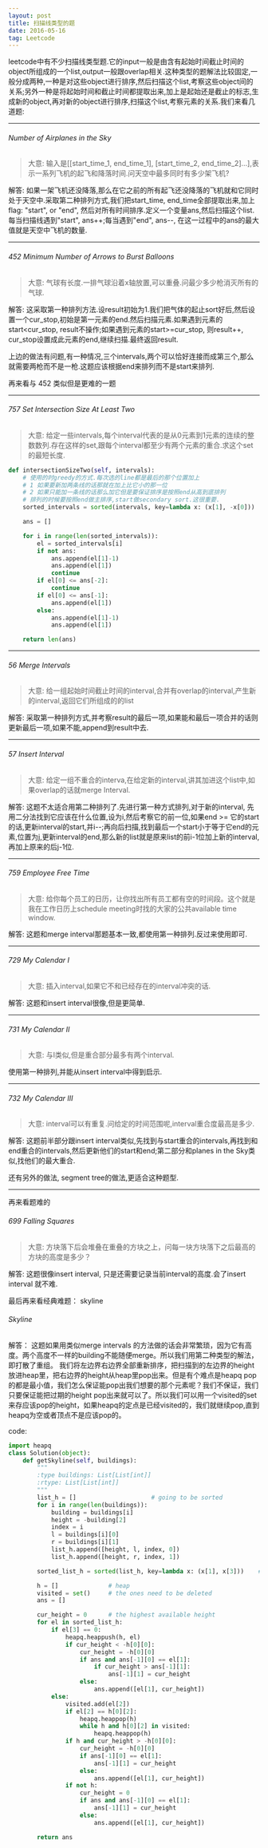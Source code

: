 ```yaml
---
layout: post
title: 扫描线类型的题
date: 2016-05-16
tag: Leetcode
---
```


leetcode中有不少扫描线类型题.它的input一般是由含有起始时间截止时间的object所组成的一个list,output一般跟overlap相关.这种类型的题解法比较固定,一般分成两种,一种是对这些object进行排序,然后扫描这个list,考察这些object间的关系;另外一种是将起始时间和截止时间都提取出来,加上是起始还是截止的标志,生成新的object,再对新的object进行排序,扫描这个list,考察元素的关系.我们来看几道题:

---
###### Number of Airplanes in the Sky

> 大意: 输入是[[start_time_1, end_time_1], [start_time_2, end_time_2]...],表示一系列飞机的起飞和降落时间.问天空中最多同时有多少架飞机?

解答: 如果一架飞机还没降落,那么在它之前的所有起飞还没降落的飞机就和它同时处于天空中.采取第二种排列方式,我们把start_time, end_time全部提取出来,加上flag: "start", or "end", 然后对所有时间排序.定义一个变量ans,然后扫描这个list.每当扫描线遇到"start", ans++;每当遇到"end", ans--, 在这一过程中的ans的最大值就是天空中飞机的数量.

---
###### 452 Minimum Number of Arrows to Burst Balloons

> 大意: 气球有长度.一排气球沿着x轴放置,可以重叠.问最少多少枪消灭所有的气球.

解答: 这采取第一种排列方法.设result初始为1.我们把气体的起止sort好后,然后设置一个cur_stop,初始是第一元素的end.然后扫描元素.如果遇到元素的start<cur_stop, result不操作;如果遇到元素的start>=cur_stop, 则result++, cur_stop设置成此元素的end,继续扫描.最终返回result.

上边的做法有问题,有一种情况,三个intervals,两个可以恰好连接而成第三个,那么就需要两枪而不是一枪.这题应该根据end来排列而不是start来排列.

再来看与 452 类似但是更难的一题

---
###### 757 Set Intersection Size At Least Two

> 大意: 给定一些intervals,每个interval代表的是从0元素到1元素的连续的整数数列.存在这样的set,跟每个interval都至少有两个元素的重合.求这个set的最短长度.

```python
def intersectionSizeTwo(self, intervals):
    # 使用的时greedy的方式.每次选的line都是最后的那个位置加上
    # 1 如果要新加两条线的话那就在加上比它小的那一位
    # 2 如果只能加一条线的话那么加它但是要保证排序是按照end从高到底排列
    # 排列的时候要按照end做主排序,start做secondary sort.这很重要.
    sorted_intervals = sorted(intervals, key=lambda x: (x[1], -x[0]))

    ans = []

    for i in range(len(sorted_intervals)):
        el = sorted_intervals[i]
        if not ans:
            ans.append(el[1]-1)
            ans.append(el[1])
            continue
        if el[0] <= ans[-2]:
            continue
        if el[0] <= ans[-1]:
            ans.append(el[1])
        else:
            ans.append(el[1]-1)
            ans.append(el[1])

    return len(ans)
```

---
###### 56 Merge Intervals

> 大意: 给一组起始时间截止时间的interval,合并有overlap的interval,产生新的interval,返回它们所组成的的list

解答: 采取第一种排列方式,并考察result的最后一项,如果能和最后一项合并的话则更新最后一项,如果不能,append到result中去.

---
###### 57 Insert Interval

> 大意: 给定一组不重合的interva,在给定新的interval,讲其加进这个list中,如果overlap的话就merge Interval.

解答: 这题不太适合用第二种排列了.先进行第一种方式排列,对于新的interval, 先用二分法找到它应该在什么位置,设为i,然后考察它的前一位,如果end >= 它的start的话,更新interval的start,并i--;再向后扫描,找到最后一个start小于等于它end的元素,位置为j,更新interval的end,那么新的list就是原来list的前i-1位加上新的interval,再加上原来的后j-1位.

---
###### 759 Employee Free Time

> 大意: 给你每个员工的日历，让你找出所有员工都有空的时间段。这个就是我在工作日历上schedule meeting时找的大家的公共available time window.

解答: 这题和merge interval那题基本一致,都使用第一种排列.反过来使用即可.

---
###### 729 My Calendar I

> 大意: 插入interval,如果它不和已经存在的interval冲突的话.

解答: 这题和insert interval很像,但是更简单.

---
###### 731 My Calendar II

> 大意: 与I类似,但是重合部分最多有两个interval.

使用第一种排列,并能从insert interval中得到启示.

---
###### 732 My Calendar III

> 大意: interval可以有重复.问给定的时间范围呢,interval重合度最高是多少.

解答: 这题前半部分跟insert interval类似,先找到与start重合的intervals,再找到和end重合的intervals,然后更新他们的start和end;第二部分和planes in the Sky类似,找他们的最大重合.

还有另外的做法, segment tree的做法,更适合这种题型.

---
再来看题难的

###### 699 Falling Squares

> 大意: 方块落下后会堆叠在重叠的方块之上，问每一块方块落下之后最高的方块的高度是多少？

解答: 这题很像insert interval, 只是还需要记录当前interval的高度.会了insert interval 就不难.


最后再来看经典难题： skyline

###### Skyline

解答： 这题如果用类似merge intervals 的方法做的话会非常繁琐，因为它有高度。两个高度不一样的building不能随便merge。所以我们用第二种类型的解法，即打散了重组。 我们将左边界右边界全部重新排序，把扫描到的左边界的height放进heap里，把右边界的height从heap里pop出来。但是有个难点是heapq pop的都是最小值，我们怎么保证能pop出我们想要的那个元素呢？我们不保证，我们只要保证能把过期的height pop出来就可以了。所以我们可以用一个visited的set来存应该pop的height，如果heapq的定点是已经visited的，我们就继续pop,直到heapq为空或者顶点不是应该pop的。

code:

```python
import heapq
class Solution(object):
    def getSkyline(self, buildings):
        """
        :type buildings: List[List[int]]
        :rtype: List[List[int]]
        """
        list_h = []                     # going to be sorted
        for i in range(len(buildings)):
            building = buildings[i]
            height = -building[2]
            index = i
            l = buildings[i][0]
            r = buildings[i][1]
            list_h.append([height, l, index, 0])
            list_h.append([height, r, index, 1])

        sorted_list_h = sorted(list_h, key=lambda x: (x[1], x[3]))    # sort it by x position and start/end

        h = []              # heap
        visited = set()     # the ones need to be deleted
        ans = []

        cur_height = 0      # the highest available height
        for el in sorted_list_h:
            if el[3] == 0:
                heapq.heappush(h, el)
                if cur_height < -h[0][0]:
                    cur_height = -h[0][0]
                    if ans and ans[-1][0] == el[1]:
                        if cur_height > ans[-1][1]:
                            ans[-1][1] = cur_height
                    else:
                        ans.append([el[1], cur_height])
            else:
                visited.add(el[2])
                if el[2] == h[0][2]:
                    heapq.heappop(h)
                    while h and h[0][2] in visited:
                        heapq.heappop(h)
                if h and cur_height > -h[0][0]:
                    cur_height = -h[0][0]
                    if ans[-1][0] == el[1]:
                        ans[-1][1] = cur_height
                    else:
                        ans.append([el[1], cur_height])
                if not h:
                    cur_height = 0
                    if ans and ans[-1][0] == el[1]:
                        ans[-1][1] = cur_height
                    else:
                        ans.append([el[1], cur_height])

        return ans
```
